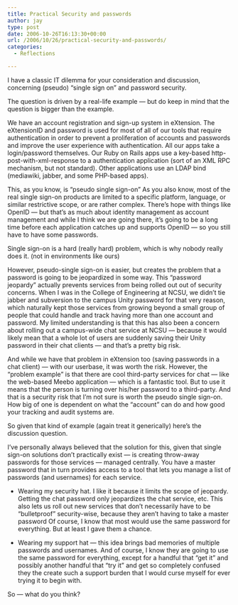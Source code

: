 ```yaml
---
title: Practical Security and passwords
author: jay
type: post
date: 2006-10-26T16:13:30+00:00
url: /2006/10/26/practical-security-and-passwords/
categories:
  - Reflections

---
```

I have a classic IT dilemma for your consideration and discussion, concerning (pseudo) “single sign on” and password security.

The question is driven by a real-life example — but do keep in mind that the question is bigger than the example.

We have an account registration and sign-up system in eXtension. The eXtensionID and password is used for most of all of our tools that require authentication in order to prevent a proliferation of accounts and passwords and improve the user experience with authentication. All our apps take a login/password themselves. Our Ruby on Rails apps use a key-based http-post-with-xml-response to a authentication application (sort of an XML RPC mechanism, but not standard). Other applications use an LDAP bind (mediawiki, jabber, and some PHP-based apps).

This, as you know, is “pseudo single sign-on” As you also know, most of the real single sign-on products are limited to a specific platform, language, or similar restrictive scope, or are rather complex. There’s hope with things like OpenID — but that’s as much about identity management as account management and while I think we are going there, it’s going to be a long time before each application catches up and supports OpenID — so you still have to have some passwords.

Single sign-on is a hard (really hard) problem, which is why nobody really does it. (not in environments like ours)

However, pseudo-single sign-on is easier, but creates the problem that a password is going to be jeopardized in some way. This “password jeopardy” actually prevents services from being rolled out out of security concerns. When I was in the College of Engineering at NCSU, we didn’t tie jabber and subversion to the campus Unity password for that very reason, which naturally kept those services from growing beyond a small group of people that could handle and track having more than one account and password. My limited understanding is that this has also been a concern about rolling out a campus-wide chat service at NCSU — because it would likely mean that a whole lot of users are suddenly saving their Unity password in their chat clients — and that’s a pretty big risk.

And while we have that problem in eXtension too (saving passwords in a chat client) — with our userbase, it was worth the risk. However, the “problem example” is that there are cool third-party services for chat — like the web-based Meebo application — which is a fantastic tool. But to use it means that the person is turning over his/her password to a third-party. And that is a security risk that I’m not sure is worth the pseudo single sign-on. How big of one is dependent on what the “account” can do and how good your tracking and audit systems are.

So given that kind of example (again treat it generically) here’s the discussion question.

I’ve personally always believed that the solution for this, given that single sign-on solutions don’t practically exist — is creating throw-away passwords for those services — managed centrally. You have a master password that in turn provides access to a tool that lets you manage a list of passwords (and usernames) for each service.

  * Wearing my security hat. I like it because it limits the scope of jeopardy. Getting the chat password only jeopardizes the chat service, etc. This also lets us roll out new services that don’t necessarily have to be “bulletproof” security-wise, because they aren’t having to take a master password Of course, I know that most would use the same password for everything. But at least I gave them a chance.

  * Wearing my support hat — this idea brings bad memories of multiple passwords and usernames. And of course, I know they are going to use the same password for everything, except for a handful that “get it” and possibly another handful that “try it” and get so completely confused they the create such a support burden that I would curse myself for ever trying it to begin with.

So — what do you think?